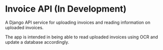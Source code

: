 # Invoice API (In Development)
A Django API service for uploading invoices and reading information on uploaded invoices.

The app is intended in being able to read uploaded invoices using OCR and update a database accordingly.
